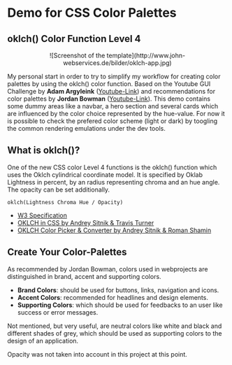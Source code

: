 
# Demo for CSS Color Palettes

## oklch() Color Function Level 4

<div style="text-align: center;">
![Screenshot of the template](http://www.john-webservices.de/bilder/oklch-app.jpg)
</div>

My personal start in order to try to simplify my workflow for creating color palettes by using the oklch() color function. Based on the Youtube GUI Challenge by **Adam Argyleink** ([Youtube-Link](https://www.youtube.com/watch?v=6aCsAMgwnjE)) and recommendations for color palettes by **Jordan Bowman** ([Youtube-Link](https://www.youtube.com/watch?v=yYwEnLYT55c)). This demo contains some dummy areas like a navbar, a hero section and several cards which are influenced by the color choice represented by the hue-value.
For now it is possible to check the prefered color scheme (light or dark) by toogling the common rendering emulations under the dev tools.



## What is oklch()?

One of the new CSS color Level 4 functions is the oklch() function which uses the Oklch cylindrical coordinate model. It is specified by Oklab Lightness in percent, by an radius representing chroma and an hue angle. The opacity can be set additionally.

`oklch(Lightness Chroma Hue / Opacity)`

- [W3 Specification](https://www.w3.org/TR/css-color-4/#funcdef-oklch)
- [OKLCH in CSS by Andrey Sitnik & Travis Turner](https://evilmartians.com/chronicles/oklch-in-css-why-quit-rgb-hsl)
- [OKLCH Color Picker & Converter by Andrey Sitnik & Roman Shamin](https://oklch.com/#70,0.1,340,100)


## Create Your Color-Palettes

As recommended by Jordan Bowman, colors used in webprojects are distinguished in brand, accent and supporting colors.

- **Brand Colors**: should be used for buttons, links, navigation and icons.
- **Accent Colors**: recommended for headlines and design elements.
- **Supporting Colors**: which should be used for feedbacks to an user like success or error messages.

Not mentioned, but very useful, are neutral colors like white and black and different shades of grey, which should be used as supporting colors to the design of an application.

Opacity was not taken into account in this project at this point.
